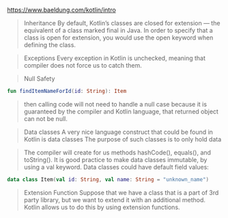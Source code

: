 https://www.baeldung.com/kotlin/intro

> Inheritance
> By default, Kotlin’s classes are closed for extension — the equivalent of a class marked final in Java.
> In order to specify that a class is open for extension, you would use the open keyword when defining the class.

> Exceptions
> Every exception in Kotlin is unchecked, meaning that compiler does not force us to catch them.

> Null Safety

```kotlin
fun findItemNameForId(id: String): Item
```

> then calling code will not need to handle a null case because it is guaranteed by the compiler and Kotlin language, that returned object can not be null.

> Data classes
> A very nice language construct that could be found in Kotlin is data classes
> The purpose of such classes is to only hold data

> The compiler will create for us methods hashCode(), equals(), and toString().
> It is good practice to make data classes immutable, by using a val keyword.
> Data classes could have default field values:

```kotlin
data class Item(val id: String, val name: String = "unknown_name")
```

> Extension Function
> Suppose that we have a class that is a part of 3rd party library, but we want to extend it with an additional method.
> Kotlin allows us to do this by using extension functions.



